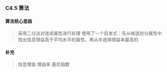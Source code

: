 ### C4.5 算法
  
#### 算法核心思路
> 采用二分法对连续属性进行处理
> 使用了一个启发式：先从候选划分属性中找出信息增益高于平均水平的属性，再从中选择增益率最高的
  
#### 补充
> 信息增益
> 增益率
> 基尼指数